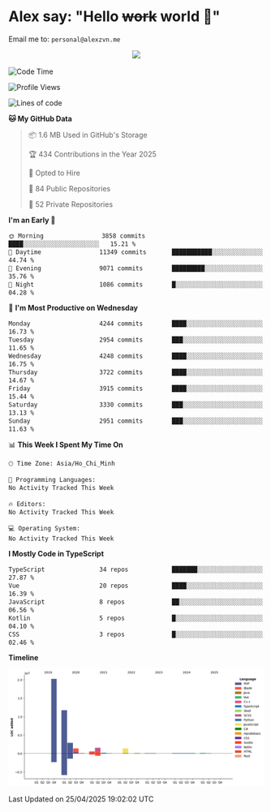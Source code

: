 # Alex say: "Hello ~~work~~ world 🐾"
Email me to: `personal@alexzvn.me`


<p align=center>
  <a href="https://skillicons.dev">
    <img src="https://skillicons.dev/icons?i=ts,js,php,nodejs,bun,vue,nuxt,react,svelte,tauri,laravel,rust,mongodb,docker,electron,redis,rabbitmq,tailwind,git,cloudflare,elysia,mysql,nginx,rollupjs,sentry,ubuntu,yarn,html,css,vite" />
  </a>
</p>

<!--START_SECTION:waka-->
![Code Time](http://img.shields.io/badge/Code%20Time-1%2C066%20hrs%2055%20mins-blue)

![Profile Views](http://img.shields.io/badge/Profile%20Views-0-blue)

![Lines of code](https://img.shields.io/badge/From%20Hello%20World%20I%27ve%20Written-40.8%20million%20lines%20of%20code-blue)

**🐱 My GitHub Data** 

> 📦 1.6 MB Used in GitHub's Storage 
 > 
> 🏆 434 Contributions in the Year 2025
 > 
> 💼 Opted to Hire
 > 
> 📜 84 Public Repositories 
 > 
> 🔑 52 Private Repositories 
 > 
**I'm an Early 🐤** 

```text
🌞 Morning                3858 commits        ████░░░░░░░░░░░░░░░░░░░░░   15.21 % 
🌆 Daytime                11349 commits       ███████████░░░░░░░░░░░░░░   44.74 % 
🌃 Evening                9071 commits        █████████░░░░░░░░░░░░░░░░   35.76 % 
🌙 Night                  1086 commits        █░░░░░░░░░░░░░░░░░░░░░░░░   04.28 % 
```
📅 **I'm Most Productive on Wednesday** 

```text
Monday                   4244 commits        ████░░░░░░░░░░░░░░░░░░░░░   16.73 % 
Tuesday                  2954 commits        ███░░░░░░░░░░░░░░░░░░░░░░   11.65 % 
Wednesday                4248 commits        ████░░░░░░░░░░░░░░░░░░░░░   16.75 % 
Thursday                 3722 commits        ████░░░░░░░░░░░░░░░░░░░░░   14.67 % 
Friday                   3915 commits        ████░░░░░░░░░░░░░░░░░░░░░   15.44 % 
Saturday                 3330 commits        ███░░░░░░░░░░░░░░░░░░░░░░   13.13 % 
Sunday                   2951 commits        ███░░░░░░░░░░░░░░░░░░░░░░   11.63 % 
```


📊 **This Week I Spent My Time On** 

```text
🕑︎ Time Zone: Asia/Ho_Chi_Minh

💬 Programming Languages: 
No Activity Tracked This Week

🔥 Editors: 
No Activity Tracked This Week

💻 Operating System: 
No Activity Tracked This Week
```

**I Mostly Code in TypeScript** 

```text
TypeScript               34 repos            ███████░░░░░░░░░░░░░░░░░░   27.87 % 
Vue                      20 repos            ████░░░░░░░░░░░░░░░░░░░░░   16.39 % 
JavaScript               8 repos             ██░░░░░░░░░░░░░░░░░░░░░░░   06.56 % 
Kotlin                   5 repos             █░░░░░░░░░░░░░░░░░░░░░░░░   04.10 % 
CSS                      3 repos             █░░░░░░░░░░░░░░░░░░░░░░░░   02.46 % 
```



**Timeline**

![Lines of Code chart](https://raw.githubusercontent.com/alexzvn/alexzvn/main/assets/bar_graph.png)


 Last Updated on 25/04/2025 19:02:02 UTC
<!--END_SECTION:waka-->

